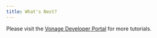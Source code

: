```yaml
---
title: What's Next?
---
```


Please visit the <a href="https://developer.vonage.com" target="_blank">Vonage Developer Portal</a> for more tutorials.
